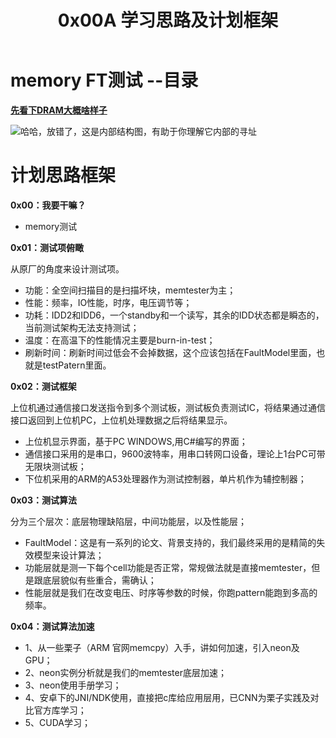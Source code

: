 ﻿---
title: 0x00A 学习思路及计划框架
categories: DDR内存颗粒验证算法专题  # 配置
---
# memory FT测试  --目录


[**先看下DRAM大概啥样子**](https://www.techbang.com/posts/18381-from-the-channel-to-address-computer-main-memory-structures-to-understand?page=1)

![哈哈，放错了，这是内部结构图，有助于你理解它内部的寻址](http://upload-images.jianshu.io/upload_images/4749583-ad01d1c8e0782291.png?imageMogr2/auto-orient/strip%7CimageView2/2/w/1240)



# 计划思路框架

**0x00：我要干嘛？**
+ memory测试


**0x01：测试项俯瞰**

从原厂的角度来设计测试项。

+ 功能：全空间扫描目的是扫描坏块，memtester为主；
+ 性能：频率，IO性能，时序，电压调节等；
+ 功耗：IDD2和IDD6，一个standby和一个读写，其余的IDD状态都是瞬态的，当前测试架构无法支持测试；
+ 温度：在高温下的性能情况主要是burn-in-test；
+ 刷新时间：刷新时间过低会不会掉数据，这个应该包括在FaultModel里面，也就是testPatern里面。


**0x02：测试框架**

上位机通过通信接口发送指令到多个测试板，测试板负责测试IC，将结果通过通信接口返回到上位机PC，上位机处理数据之后将结果显示。

+ 上位机显示界面，基于PC WINDOWS,用C#编写的界面；
+ 通信接口采用的是串口，9600波特率，用串口转网口设备，理论上1台PC可带无限块测试板；
+ 下位机采用的ARM的A53处理器作为测试控制器，单片机作为辅控制器；

**0x03：测试算法**

分为三个层次：底层物理缺陷层，中间功能层，以及性能层；
+ FaultModel：这是有一系列的论文、背景支持的，我们最终采用的是精简的失效模型来设计算法；
+ 功能层就是测一下每个cell功能是否正常，常规做法就是直接memtester，但是跟底层貌似有些重合，需确认；
+ 性能层就是我们在改变电压、时序等参数的时候，你跑pattern能跑到多高的频率。

**0x04：测试算法加速**
+ 1、从一些栗子（ARM 官网memcpy）入手，讲如何加速，引入neon及GPU；
+ 2、neon实例分析就是我们的memtester底层加速；
+ 3、neon使用手册学习；
+ 4、安卓下的JNI/NDK使用，直接把c库给应用层用，已CNN为栗子实践及对比官方库学习；
+ 5、CUDA学习；
